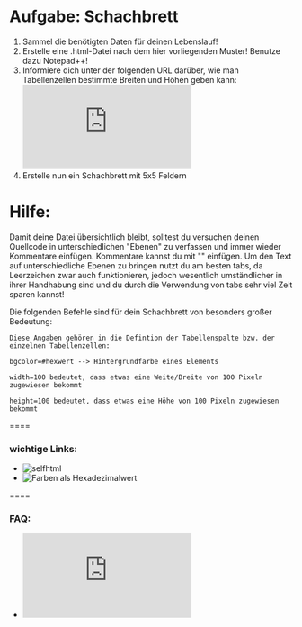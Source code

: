 Aufgabe: Schachbrett
====

1. Sammel die benötigten Daten für deinen Lebenslauf!
2. Erstelle eine .html-Datei nach dem hier vorliegenden Muster! Benutze dazu Notepad++!
3. Informiere dich unter der folgenden URL darüber, wie man Tabellenzellen bestimmte Breiten und Höhen geben kann: ![Tabellen in HTML](http://de.selfhtml.org/html/tabellen/aufbau.htm#vordefinieren)
4. Erstelle nun ein Schachbrett mit 5x5 Feldern



Hilfe:
====

Damit deine Datei übersichtlich bleibt, solltest du versuchen deinen Quellcode in unterschiedlichen "Ebenen" zu verfassen und immer wieder Kommentare einfügen. Kommentare kannst du mit "<!-- Kommentar -->" einfügen.
Um den Text auf unterschiedliche Ebenen zu bringen nutzt du am besten tabs, da Leerzeichen zwar auch funktionieren, jedoch wesentlich umständlicher in ihrer Handhabung sind und du durch die Verwendung von tabs sehr viel Zeit sparen kannst!


Die folgenden Befehle sind für dein Schachbrett von besonders großer Bedeutung:


```
Diese Angaben gehören in die Defintion der Tabellenspalte bzw. der einzelnen Tabellenzellen:

bgcolor=#hexwert --> Hintergrundfarbe eines Elements

width=100 bedeutet, dass etwas eine Weite/Breite von 100 Pixeln zugewiesen bekommt

height=100 bedeutet, dass etwas eine Höhe von 100 Pixeln zugewiesen bekommt

```


====

### wichtige Links:
* ![selfhtml](http://bit.ly/1gjBmCs)
* ![Farben als Hexadezimalwert](http://bit.ly/15VYjEu)


====

### FAQ:
* ![Link zum FAQ](https://github.com/cartz/schule/blob/master/faq.md)